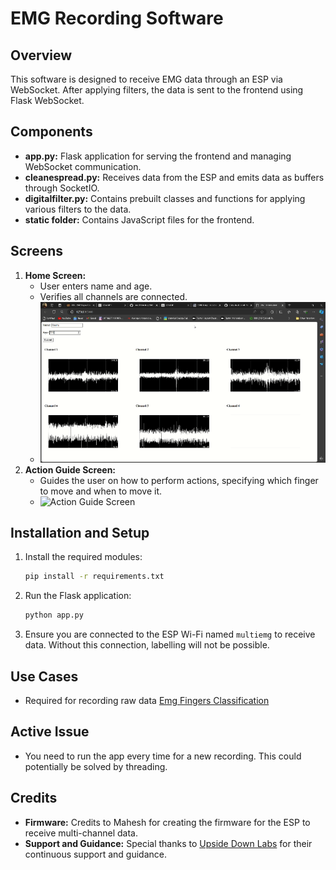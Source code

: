# EMG Recording Software

## Overview
This software is designed to receive EMG data through an ESP via WebSocket. After applying filters, the data is sent to the frontend using Flask WebSocket.

## Components
- **app.py:** Flask application for serving the frontend and managing WebSocket communication.
- **cleanespread.py:** Receives data from the ESP and emits data as buffers through SocketIO.
- **digitalfilter.py:** Contains prebuilt classes and functions for applying various filters to the data.
- **static folder:** Contains JavaScript files for the frontend.

## Screens
1. **Home Screen:**
    - User enters name and age.
    - Verifies all channels are connected.
    - ![Home Screen](images/screen1.gif)
2. **Action Guide Screen:**
    - Guides the user on how to perform actions, specifying which finger to move and when to move it.
    - ![Action Guide Screen](images/screen2.gif)

## Installation and Setup
1. Install the required modules:
    ```sh
    pip install -r requirements.txt
    ```
2. Run the Flask application:
    ```sh
    python app.py
    ```
3. Ensure you are connected to the ESP Wi-Fi named `multiemg` to receive data. Without this connection, labelling will not be possible.

## Use Cases
- Required for recording raw data [Emg Fingers Classification](https://github.com/touchhowling/EMGFingersClassification)

## Active Issue
- You need to run the app every time for a new recording. This could potentially be solved by threading.

## Credits
- **Firmware:** Credits to Mahesh for creating the firmware for the ESP to receive multi-channel data.
- **Support and Guidance:** Special thanks to [Upside Down Labs](https://upsidedownlabs.tech) for their continuous support and guidance.

